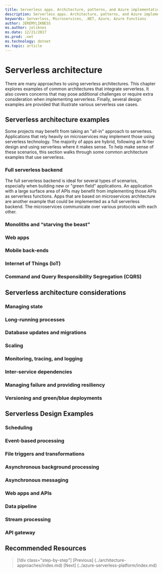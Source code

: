 ```yaml
---
title: Serverless apps. Architecture, patterns, and Azure implementation.
description: Serverless apps. Architecture, patterns, and Azure implementation. | Serverless architecture
keywords: Serverless, Microservices, .NET, Azure, Azure Functions
author: JEREMYLIKNESS
ms.author: jeliknes
ms.date: 12/21/2017
ms.prod: .net
ms.technology: dotnet
ms.topic: article
---
```

# Serverless architecture

There are many approaches to using serverless architectures. This chapter explores examples of common architectures that integrate serverless. It also covers concerns that may pose additional challenges or require extra consideration when implementing serverless. Finally, several design examples are provided that illustrate various serverless use cases.

## Serverless architecture examples

Some projects may benefit from taking an "all-in" approach to serverless. Applications that rely heavily on microservices may implement those using serverless technology. The majority of apps are hybrid, following an N-tier design and using serverless where it makes sense. To help make sense of these scenarios, this section walks through some common architecture examples that use serverless.

### Full serverless backend

The full serverless backend is ideal for several types of scenarios, especially when building new or "green field" applications. An application with a large surface area of APIs may benefit from implementing those APIs as serverless functions. Apps that are based on microservices architecture are another example that could be implemented as a full serverless backend. The microservices communicate over various protocols with each other.

### Monoliths and “starving the beast”

### Web apps

### Mobile back-ends

### Internet of Things (IoT)

### Command and Query Responsibility Segregation (CQRS)

## Serverless architecture considerations

### Managing state

### Long-running processes

### Database updates and migrations

### Scaling

### Monitoring, tracing, and logging

### Inter-service dependencies

### Managing failure and providing resiliency

### Versioning and green/blue deployments

## Serverless Design Examples

### Scheduling

### Event-based processing

### File triggers and transformations

### Asynchronous background processing

### Asynchronous messaging

### Web apps and APIs

### Data pipeline

### Stream processing

### API gateway

## Recommended Resources

>[!div class="step-by-step"]
[Previous] (../architecture-approaches/index.md)
[Next] (../azure-serverless-platform/index.md)

